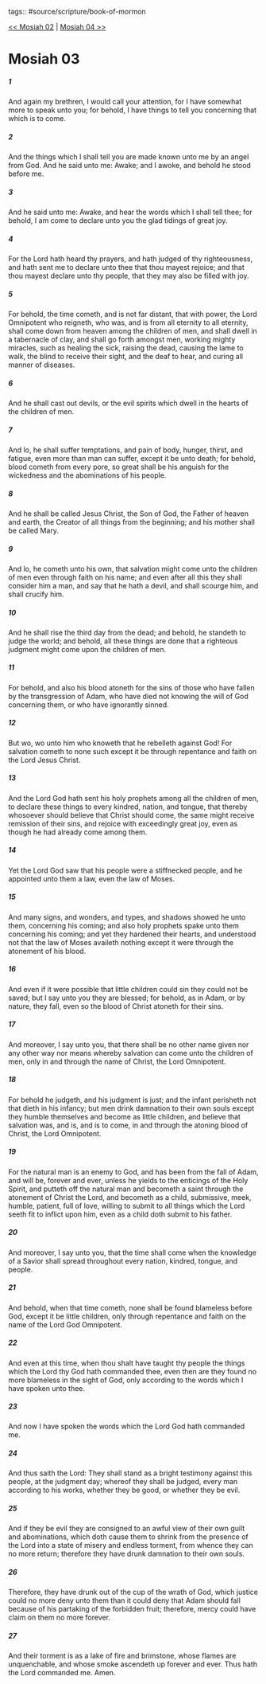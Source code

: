 tags:: #source/scripture/book-of-mormon

[<< Mosiah 02](book-of-mormon/08_Mosiah/Mosiah_02.md) | [Mosiah 04 >>](book-of-mormon/08_Mosiah/Mosiah_04.md)

# Mosiah 03

##### 1

And again my brethren, I would call your attention, for I have somewhat more to speak unto you; for behold, I have things to tell you concerning that which is to come.

##### 2

And the things which I shall tell you are made known unto me by an angel from God. And he said unto me: Awake; and I awoke, and behold he stood before me.

##### 3

And he said unto me: Awake, and hear the words which I shall tell thee; for behold, I am come to declare unto you the glad tidings of great joy.

##### 4

For the Lord hath heard thy prayers, and hath judged of thy righteousness, and hath sent me to declare unto thee that thou mayest rejoice; and that thou mayest declare unto thy people, that they may also be filled with joy.

##### 5

For behold, the time cometh, and is not far distant, that with power, the Lord Omnipotent who reigneth, who was, and is from all eternity to all eternity, shall come down from heaven among the children of men, and shall dwell in a tabernacle of clay, and shall go forth amongst men, working mighty miracles, such as healing the sick, raising the dead, causing the lame to walk, the blind to receive their sight, and the deaf to hear, and curing all manner of diseases.

##### 6

And he shall cast out devils, or the evil spirits which dwell in the hearts of the children of men.

##### 7

And lo, he shall suffer temptations, and pain of body, hunger, thirst, and fatigue, even more than man can suffer, except it be unto death; for behold, blood cometh from every pore, so great shall be his anguish for the wickedness and the abominations of his people.

##### 8

And he shall be called Jesus Christ, the Son of God, the Father of heaven and earth, the Creator of all things from the beginning; and his mother shall be called Mary.

##### 9

And lo, he cometh unto his own, that salvation might come unto the children of men even through faith on his name; and even after all this they shall consider him a man, and say that he hath a devil, and shall scourge him, and shall crucify him.

##### 10

And he shall rise the third day from the dead; and behold, he standeth to judge the world; and behold, all these things are done that a righteous judgment might come upon the children of men.

##### 11

For behold, and also his blood atoneth for the sins of those who have fallen by the transgression of Adam, who have died not knowing the will of God concerning them, or who have ignorantly sinned.

##### 12

But wo, wo unto him who knoweth that he rebelleth against God! For salvation cometh to none such except it be through repentance and faith on the Lord Jesus Christ.

##### 13

And the Lord God hath sent his holy prophets among all the children of men, to declare these things to every kindred, nation, and tongue, that thereby whosoever should believe that Christ should come, the same might receive remission of their sins, and rejoice with exceedingly great joy, even as though he had already come among them.

##### 14

Yet the Lord God saw that his people were a stiffnecked people, and he appointed unto them a law, even the law of Moses.

##### 15

And many signs, and wonders, and types, and shadows showed he unto them, concerning his coming; and also holy prophets spake unto them concerning his coming; and yet they hardened their hearts, and understood not that the law of Moses availeth nothing except it were through the atonement of his blood.

##### 16

And even if it were possible that little children could sin they could not be saved; but I say unto you they are blessed; for behold, as in Adam, or by nature, they fall, even so the blood of Christ atoneth for their sins.

##### 17

And moreover, I say unto you, that there shall be no other name given nor any other way nor means whereby salvation can come unto the children of men, only in and through the name of Christ, the Lord Omnipotent.

##### 18

For behold he judgeth, and his judgment is just; and the infant perisheth not that dieth in his infancy; but men drink damnation to their own souls except they humble themselves and become as little children, and believe that salvation was, and is, and is to come, in and through the atoning blood of Christ, the Lord Omnipotent.

##### 19

For the natural man is an enemy to God, and has been from the fall of Adam, and will be, forever and ever, unless he yields to the enticings of the Holy Spirit, and putteth off the natural man and becometh a saint through the atonement of Christ the Lord, and becometh as a child, submissive, meek, humble, patient, full of love, willing to submit to all things which the Lord seeth fit to inflict upon him, even as a child doth submit to his father.

##### 20

And moreover, I say unto you, that the time shall come when the knowledge of a Savior shall spread throughout every nation, kindred, tongue, and people.

##### 21

And behold, when that time cometh, none shall be found blameless before God, except it be little children, only through repentance and faith on the name of the Lord God Omnipotent.

##### 22

And even at this time, when thou shalt have taught thy people the things which the Lord thy God hath commanded thee, even then are they found no more blameless in the sight of God, only according to the words which I have spoken unto thee.

##### 23

And now I have spoken the words which the Lord God hath commanded me.

##### 24

And thus saith the Lord: They shall stand as a bright testimony against this people, at the judgment day; whereof they shall be judged, every man according to his works, whether they be good, or whether they be evil.

##### 25

And if they be evil they are consigned to an awful view of their own guilt and abominations, which doth cause them to shrink from the presence of the Lord into a state of misery and endless torment, from whence they can no more return; therefore they have drunk damnation to their own souls.

##### 26

Therefore, they have drunk out of the cup of the wrath of God, which justice could no more deny unto them than it could deny that Adam should fall because of his partaking of the forbidden fruit; therefore, mercy could have claim on them no more forever.

##### 27

And their torment is as a lake of fire and brimstone, whose flames are unquenchable, and whose smoke ascendeth up forever and ever. Thus hath the Lord commanded me. Amen.
